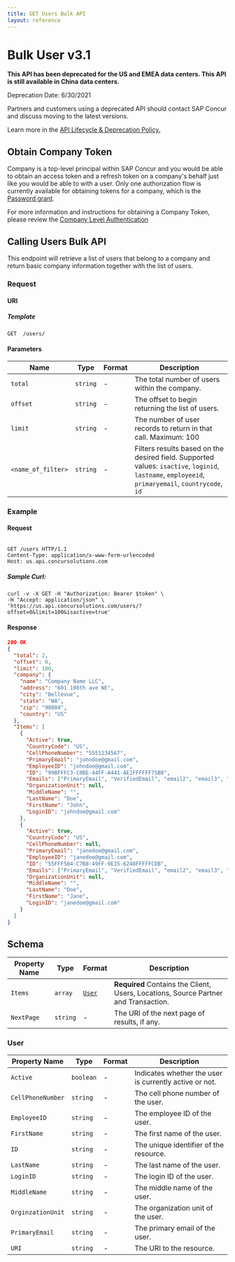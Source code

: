```yaml
---
title: GET Users Bulk API
layout: reference
---
```

# Bulk User v3.1

<div class="alert alert-danger">
  <p><strong>This API has been deprecated for the US and EMEA data centers. This API is still available in China data centers.</strong></p>
  <p>Deprecation Date: 6/30/2021</p>
  <p>Partners and customers using a deprecated API should contact SAP Concur and discuss moving to the latest versions.</p>
  <p>Learn more in the <a href="/tools-support/deprecation-policy.html">API Lifecycle & Deprecation Policy.</a></p>
</div>

## Obtain Company Token <a name="company"></a>

Company is a top-level principal within SAP Concur and you would be able to obtain an access token and a refresh token on a company's behalf just like you would be able to with a user. Only one authorization flow is currently available for obtaining tokens for a company, which is the [Password grant](/api-reference/authentication/apidoc.html#password_grant).

For more information and instructions for obtaining a Company Token, please review the [Company Level Authentication](/https://developer.concur.com/api-reference/authentication/company-auth.html)

## Calling Users Bulk API <a name="usersbulk"></a>

This endpoint will retrieve a list of users that belong to a company and return basic company information together with the list of users.

### Request

#### URI

##### Template

```http
GET  /users/
```

#### Parameters

Name | Type | Format | Description
-----|------| ------ | -----------
`total`|`string` | - |The total number of users within the company.
`offset`|`string` | - |The offset to begin returning the list of users.
`limit`|`string` | - |The number of user records to return in that call. Maximum: 100
`<name_of_filter>`|`string` | - |Filters results based on the desired field. Supported values: `isactive`, `loginid`, `lastname`, `employeeid`, `primaryemail`, `countrycode`, `id`

### Example

#### Request

```http

GET /users HTTP/1.1
Content-Type: application/x-www-form-urlencoded
Host: us.api.concursolutions.com

```

##### Sample Curl:

```shell
curl -v -X GET -H "Authorization: Bearer $token" \
-H "Accept: application/json" \
'https://us.api.concursolutions.com/users/?offset=0&limit=100&isactive=true'
```

#### Response

```json
200 OK
{
  "total": 2,
  "offset": 0,
  "limit": 100,
  "company": {
    "name": "Company Name LLC",
    "address": "601 108th ave NE",
    "city": "Bellevue",
    "state": "WA",
    "zip": "98004",
    "country": "US"
  },
  "Items": [
    {
      "Active": true,
      "CountryCode": "US",
      "CellPhoneNumber": "5551234567",
      "PrimaryEmail": "johndoe@gmail.com",
      "EmployeeID": "johndoe@gmail.com",
      "ID": "99BFFFC3-C0BE-44FF-A441-AE1FFFFFF75B8",
      "Emails": ["PrimaryEmail", "VerifiedEmail", "email2", "email3", "email4", "email5"],
      "OrganizationUnit": null,
      "MiddleName": "",
      "LastName": "Doe",
      "FirstName": "John",
      "LoginID": "johndoe@gmail.com"
    },
    {
      "Active": true,
      "CountryCode": "US",
      "CellPhoneNumber": null,
      "PrimaryEmail": "janedoe@gmail.com",
      "EmployeeID": "janedoe@gmail.com",
      "ID": "55FFF504-C7B8-49FF-9E15-6248FFFFFCDB",
      "Emails": ["PrimaryEmail", "VerifiedEmail", "email2", "email3", "email4", "email5"],
      "OrganizationUnit": null,
      "MiddleName": "",
      "LastName": "Doe",
      "FirstName": "Jane",
      "LoginID": "janedoe@gmail.com"
    }
  ]
}
```

## Schema <a name="schema"></a>

Property Name|Type|Format|Description
---|---|---|---
`Items`|`array`|[`User`](#user)	|**Required** Contains the Client, Users, Locations, Source Partner and Transaction.
`NextPage`|`string`|-|The URI of the next page of results, if any.

### <a name="user"></a>User

Property Name|Type|Format|Description
---|---|---|---
`Active`|`boolean`|-|Indicates whether the user is currently active or not.
`CellPhoneNumber`|`string`|-|The cell phone number of the user.
`EmployeeID`|`string`|-|The employee ID of the user.
`FirstName`|`string`|-|The first name of the user.
`ID`|`string`|-|The unique identifier of the resource.
`LastName`|`string`|-|The last name of the user.
`LoginID`|`string`|-|The login ID of the user.
`MiddleName`|`string`|-|The middle name of the user.
`OrginzationUnit`|`string`|-|The organization unit of the user.
`PrimaryEmail`|`string`|-|The primary email of the user.
`URI`|`string`|-|The URI to the resource.
